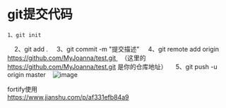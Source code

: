 # git提交代码
    1、git init   
    2、git add .
    3、git commit -m "提交描述"
    4、git remote add origin https://github.com/MyJoanna/test.git   （这里的 https://github.com/MyJoanna/test.git 是你的仓库地址）
    5、git push -u origin master    ![image](https://user-images.githubusercontent.com/35843926/119292488-15f44600-bc83-11eb-8da8-f6937e4edffd.png)
    
fortify使用   
https://www.jianshu.com/p/af331efb84a9
